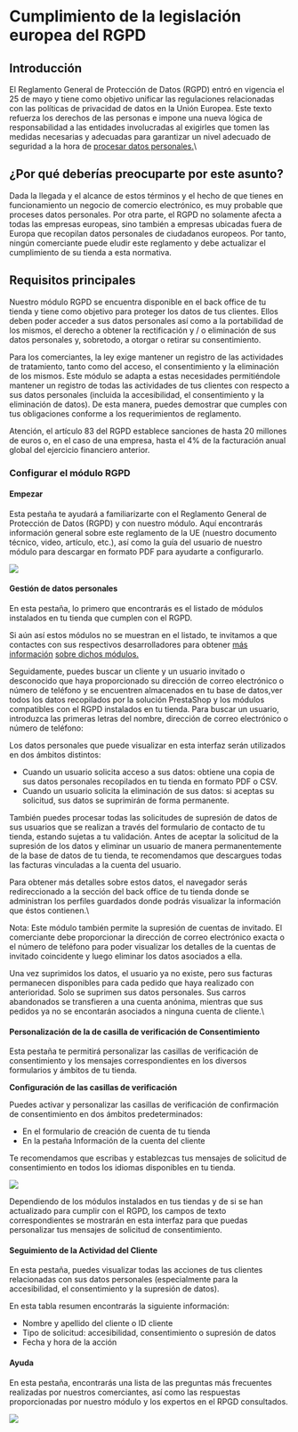 # Cumplimiento de la legislación europea del RGPD

## Introducción <a href="cumplimientodelalegislacioneuropeadelrgpd-introduccion" id="cumplimientodelalegislacioneuropeadelrgpd-introduccion"></a>

El Reglamento General de Protección de Datos (RGPD) entró en vigencia el 25 de mayo y tiene como objetivo unificar las regulaciones relacionadas con las políticas de privacidad de datos en la Unión Europea. Este texto refuerza los derechos de las personas e impone una nueva lógica de responsabilidad a las entidades involucradas al exigirles que tomen las medidas necesarias y adecuadas para garantizar un nivel adecuado de seguridad a la hora de [procesar datos personales](https://addons.prestashop.com/en/free-prestashop-modules/31944-gdpr-whitepaper-.html)[.](https://addons.prestashop.com/en/free-prestashop-modules/31944-gdpr-whitepaper-.html)\


## ¿Por qué deberías preocuparte por este asunto? <a href="cumplimientodelalegislacioneuropeadelrgpd-porquedeberiaspreocuparteporesteasunto" id="cumplimientodelalegislacioneuropeadelrgpd-porquedeberiaspreocuparteporesteasunto"></a>

Dada la llegada y el alcance de estos términos y el hecho de que tienes en funcionamiento un negocio de comercio electrónico, es muy probable que proceses datos personales. Por otra parte, el RGPD no solamente afecta a todas las empresas europeas, sino también a empresas ubicadas fuera de Europa que recopilan datos personales de ciudadanos europeos. Por tanto, ningún comerciante puede eludir este reglamento y debe actualizar el cumplimiento de su tienda a esta normativa.

## Requisitos principales <a href="cumplimientodelalegislacioneuropeadelrgpd-requisitosprincipales" id="cumplimientodelalegislacioneuropeadelrgpd-requisitosprincipales"></a>

Nuestro módulo RGPD se encuentra disponible en el back office de tu tienda y tiene como objetivo para proteger los datos de tus clientes. Ellos deben poder acceder a sus datos personales así como a la portabilidad de los mismos, el derecho a obtener la rectificación y / o eliminación de sus datos personales y, sobretodo, a otorgar o retirar su consentimiento.

Para los comerciantes, la ley exige mantener un registro de las actividades de tratamiento, tanto como del acceso, el consentimiento y la eliminación de los mismos. Este módulo se adapta a estas necesidades permitiéndole mantener un registro de todas las actividades de tus clientes con respecto a sus datos personales (incluida la accesibilidad, el consentimiento y la eliminación de datos). De esta manera, puedes demostrar que cumples con tus obligaciones conforme a los requerimientos de reglamento.

Atención, el artículo 83 del RGPD establece sanciones de hasta 20 millones de euros o, en el caso de una empresa, hasta el 4% de la facturación anual global del ejercicio financiero anterior.

### Configurar el módulo RGPD <a href="cumplimientodelalegislacioneuropeadelrgpd-configurarelmodulorgpd" id="cumplimientodelalegislacioneuropeadelrgpd-configurarelmodulorgpd"></a>

#### Empezar <a href="cumplimientodelalegislacioneuropeadelrgpd-empezar" id="cumplimientodelalegislacioneuropeadelrgpd-empezar"></a>

Esta pestaña te ayudará a familiarizarte con el Reglamento General de Protección de Datos (RGPD) y con nuestro módulo. Aquí encontrarás información general sobre este reglamento de la UE (nuestro documento técnico, video, artículo, etc.), así como la guía del usuario de nuestro módulo para descargar en formato PDF para ayudarte a configurarlo.

![](../.gitbook/assets/57606208.png)

#### Gestión de datos personales <a href="cumplimientodelalegislacioneuropeadelrgpd-gestiondedatospersonales" id="cumplimientodelalegislacioneuropeadelrgpd-gestiondedatospersonales"></a>

En esta pestaña, lo primero que encontrarás es el listado de módulos instalados en tu tienda que cumplen con el RGPD.

Si aún así estos módulos no se muestran en el listado, te invitamos a que contactes con sus respectivos desarrolladores para obtener [más información](http://build.prestashop.com/howtos/module/how-to-make-your-module-compliant-with-prestashop-official-gdpr-compliance-module) [sobre dichos módulos.](http://build.prestashop.com/howtos/module/how-to-make-your-module-compliant-with-prestashop-official-gdpr-compliance-module)

Seguidamente, puedes buscar un cliente y un usuario invitado o desconocido que haya proporcionado su dirección de correo electrónico o número de teléfono y se encuentren almacenados en tu base de datos,ver todos los datos recopilados por la solución PrestaShop y los módulos compatibles con el RGPD instalados en tu tienda. Para buscar un usuario, introduzca las primeras letras del nombre, dirección de correo electrónico o número de teléfono:

Los datos personales que puede visualizar en esta interfaz serán utilizados en dos ámbitos distintos:

* Cuando un usuario solicita acceso a sus datos: obtiene una copia de sus datos personales recopilados en tu tienda en formato PDF o CSV.
* Cuando un usuario solicita la eliminación de sus datos: si aceptas su solicitud, sus datos se suprimirán de forma permanente.

También puedes procesar todas las solicitudes de supresión de datos de sus usuarios que se realizan a través del formulario de contacto de tu tienda, estando sujetas a tu validación. Antes de aceptar la solicitud de la supresión de los datos y eliminar un usuario de manera permanentemente de la base de datos de tu tienda, te recomendamos que descargues todas las facturas vinculadas a la cuenta del usuario.

Para obtener más detalles sobre estos datos, el navegador serás redireccionado a la sección del back office de tu tienda donde se administran los perfiles guardados donde podrás visualizar la información que éstos contienen.\


Nota: Este módulo también permite la supresión de cuentas de invitado. El comerciante debe proporcionar la dirección de correo electrónico exacta o el número de teléfono para poder visualizar los detalles de la cuentas de invitado coincidente y luego eliminar los datos asociados a ella.

Una vez suprimidos los datos, el usuario ya no existe, pero sus facturas permanecen disponibles para cada pedido que haya realizado con anterioridad. Solo se suprimen sus datos personales. Sus carros abandonados se transfieren a una cuenta anónima, mientras que sus pedidos ya no se encontarán asociados a ninguna cuenta de cliente.\


#### Personalización de la de casilla de verificación de Consentimiento <a href="cumplimientodelalegislacioneuropeadelrgpd-personalizaciondeladecasilladeverificaciondeconsentimiento" id="cumplimientodelalegislacioneuropeadelrgpd-personalizaciondeladecasilladeverificaciondeconsentimiento"></a>

Esta pestaña te permitirá personalizar las casillas de verificación de consentimiento y los mensajes correspondientes en los diversos formularios y ámbitos de tu tienda.

**Configuración de las casillas de verificación**

Puedes activar y personalizar las casillas de verificación de confirmación de consentimiento en dos ámbitos predeterminados:

* En el formulario de creación de cuenta de tu tienda
* En la pestaña Información de la cuenta del cliente

Te recomendamos que escribas y establezcas tus mensajes de solicitud de consentimiento en todos los idiomas disponibles en tu tienda.

![](../.gitbook/assets/57606255.png)

Dependiendo de los módulos instalados en tus tiendas y de si se han actualizado para cumplir con el RGPD, los campos de texto correspondientes se mostrarán en esta interfaz para que puedas personalizar tus mensajes de solicitud de consentimiento.

#### Seguimiento de la Actividad del Cliente <a href="cumplimientodelalegislacioneuropeadelrgpd-seguimientodelaactividaddelcliente" id="cumplimientodelalegislacioneuropeadelrgpd-seguimientodelaactividaddelcliente"></a>

En esta pestaña, puedes visualizar todas las acciones de tus clientes relacionadas con sus datos personales (especialmente para la accesibilidad, el consentimiento y la supresión de datos).

En esta tabla resumen encontrarás la siguiente información:

* Nombre y apellido del cliente o ID cliente
* Tipo de solicitud: accesibilidad, consentimiento o supresión de datos
* Fecha y hora de la acción

#### Ayuda <a href="cumplimientodelalegislacioneuropeadelrgpd-ayuda" id="cumplimientodelalegislacioneuropeadelrgpd-ayuda"></a>

En esta pestaña, encontrarás una lista de las preguntas más frecuentes realizadas por nuestros comerciantes, así como las respuestas proporcionadas por nuestro módulo y los expertos en el RPGD consultados.

![](../.gitbook/assets/57606257.png)
